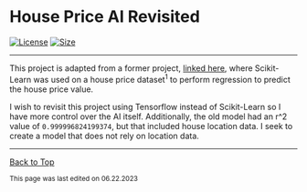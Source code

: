 # House Price AI Revisited


[![License](https://img.shields.io/github/license/RandomKiddo/HousePriceAI_Revisited)](https://www.gnu.org/licenses/agpl-3.0.en.html)
[![Size](https://img.shields.io/github/languages/code-size/RandomKiddo/HousePriceAI_Revisited)](https://github.com/RandomKiddo/HousePriceAI_Revisited/blob/master/Project.ipynb)
___

This project is adapted from a former project, [linked here](https://github.com/RandomKiddo/HousePriceAI), where Scikit-Learn was used on a house price dataset<sup>1</sup> to perform regression to predict the house price value.

I wish to revisit this project using Tensorflow instead of Scikit-Learn so I have more control over the AI itself. Additionally, the old model had an r^2 value of `0.999996824199374`, but that included house location data. I seek to create a model that does not rely on location data. 

___

[Back to Top](#house-price-ai-revisited)

<sub>This page was last edited on 06.22.2023</sub>


